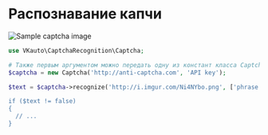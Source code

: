 # Распознавание капчи

![Sample captcha image](http://i.imgur.com/Ni4NYbo.png)

```php
use VKauto\CaptchaRecognition\Captcha;

# Также первым аргументом можно передать одну из констант класса Captcha (Captcha::AntiCaptchaService, например)
$captcha = new Captcha('http://anti-captcha.com', 'API key');

$text = $captcha->recognize('http://i.imgur.com/Ni4NYbo.png', ['phrase' => true']);

if ($text != false)
{
  // ...
}
```

